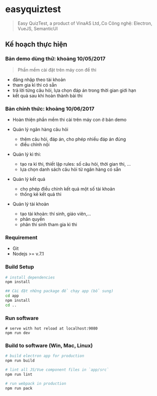 # easyquiztest

> Easy QuizTest, a product of VinaAS Ltd,.Co
> Công nghệ: Electron, VueJS, SemanticUI 

## Kế hoạch thực hiện
### Bản demo dùng thử: khoảng 10/05/2017
>  Phần mềm cài đặt trên máy con để thi 
  - đăng nhập theo tài khoản
  - tham gia kì thi có sẵn
  - trả lời từng câu hỏi, lựa chọn đáp án trong thời gian giới hạn
  - kết quả sau khi hoàn thành bài thi

### Bản chính thức:  khoảng 10/06/2017
 + Hoàn thiện phần mềm thi cài trên máy con ở bản demo
 
 + Quản lý ngân hàng câu hỏi
      - thêm câu hỏi, đáp án, cho phép nhiều đáp án đúng
      - điều chỉnh nội 
 + Quản lý kì thi:
   - tạo ra kì thi, thiết lập rules: số câu hỏi, thời gian thi, ...
   - lựa chọn danh sách câu hỏi từ ngân hàng có sẵn
 + Quản lý kết quả
   - cho phép điều chỉnh kết quả một số tài khoản
   - thống kê kết quả thi
 + Quản lý tài khoản 
   - tạo tài khoản: thí sinh, giáo viên,...
   - phân quyền 
   - phân thí sinh tham gia kì thi 

### Requirement
- Git
- Nodejs >= v.7.1

### Build Setup

``` bash
# install dependencies
npm install

## Cài đặt những package để chạy app (bổ sung)
cd app
npm install
cd ..
```

### Run software

```
# serve with hot reload at localhost:9080
npm run dev
```

### Build to software (Win, Mac, Linux)

```bash
# build electron app for production
npm run build

# lint all JS/Vue component files in `app/src`
npm run lint

# run webpack in production
npm run pack
```
